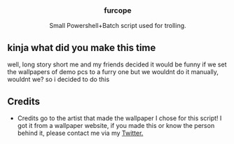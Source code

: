 <div id="top"></div>


<h3 align="center">furcope</h3>

  <p align="center">
    Small Powershell+Batch script used for trolling.
  </p>
</div>


<!-- ABOUT !-->
## kinja what did you make this time

well, long story short
me and my friends decided it would be funny if we set the wallpapers of demo pcs to a furry one
but we wouldnt do it manually, wouldnt we?
so i decided to do this

<!-- Credits -->
## Credits

* Credits go to the artist that made the wallpaper I chose for this script! I got it from a wallpaper website, if you made this or know the person behind it, please contact me via my [Twitter.](https://twitter.com/kinjascool)
